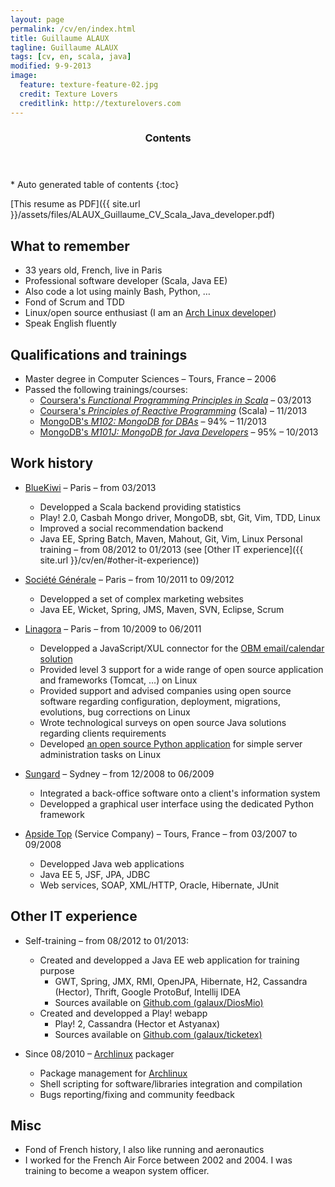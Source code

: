 ```yaml
---
layout: page
permalink: /cv/en/index.html
title: Guillaume ALAUX
tagline: Guillaume ALAUX
tags: [cv, en, scala, java]
modified: 9-9-2013
image:
  feature: texture-feature-02.jpg
  credit: Texture Lovers
  creditlink: http://texturelovers.com
---
```


<section id="table-of-contents" class="toc">
  <header>
    <h3 >Contents</h3>
  </header>
<div id="drawer" markdown="1">
*  Auto generated table of contents
{:toc}
</div>
</section><!-- /#table-of-contents -->

[This resume as PDF]({{ site.url }}/assets/files/ALAUX_Guillaume_CV_Scala_Java_developer.pdf)

## What to remember
- 33 years old, French, live in Paris
- Professional software developer (Scala, Java EE)
- Also code a lot using mainly Bash, Python, …
- Fond of Scrum and TDD
- Linux/open source enthusiast (I am an [Arch Linux developer](https://www.archlinux.org/developers/#guillaume))
- Speak English fluently

## Qualifications and trainings
- Master degree in Computer Sciences – Tours, France – 2006
- Passed the following trainings/courses:
  - [Coursera's *Functional Programming Principles in Scala*](https://www.coursera.org/course/progfun) – 03/2013
  - [Coursera's *Principles of Reactive Programming*](https://www.coursera.org/course/reactive) (Scala) – 11/2013
  - [MongoDB's *M102: MongoDB for DBAs*](https://education.mongodb.com/courses/10gen/M102/2014_February/about) – 94% – 11/2013
  - [MongoDB's *M101J: MongoDB for Java Developers*](https://education.mongodb.com/courses/10gen/M101J/2014_January/about) – 95% – 10/2013

## Work history

- [BlueKiwi](http://www.bluekiwi-software.com/fr/) – Paris – from 03/2013
  - Developped a Scala backend providing statistics
  - Play! 2.0, Casbah Mongo driver, MongoDB, sbt, Git, Vim, TDD, Linux
  - Improved a social recommendation backend
  - Java EE, Spring Batch, Maven, Mahout, Git, Vim, Linux
Personal training – from 08/2012 to 01/2013 (see [Other IT experience]({{ site.url }}/cv/en/#other-it-experience))

- [Société Générale](http://societegenerale.fr/) – Paris – from 10/2011 to 09/2012
  - Developped a set of complex marketing websites
  - Java EE, Wicket, Spring, JMS, Maven, SVN, Eclipse, Scrum

- [Linagora](http://www.linagora.com/) – Paris – from 10/2009 to 06/2011
  - Developped a JavaScript/XUL connector for the [OBM email/calendar solution](http://www.obm.org/)
  - Provided level 3 support for a wide range of open source application and frameworks (Tomcat, …) on Linux
  - Provided support and advised companies using open source software regarding configuration, deployment, migrations, evolutions, bug corrections on Linux
  - Wrote technological surveys on open source Java solutions regarding clients requirements
  - Developed [an open source Python application](https://github.com/bdonnette/PACHA) for simple server administration tasks on Linux

- [Sungard](http://www.sungard.com/) – Sydney – from 12/2008 to 06/2009
  - Integrated a back-office software onto a client's information system
  - Developped a graphical user interface using the dedicated Python framework

- [Apside Top](http://www.apside.fr) (Service Company) – Tours, France – from 03/2007 to 09/2008
  - Developped Java web applications
  - Java EE 5, JSF, JPA, JDBC
  - Web services, SOAP, XML/HTTP, Oracle, Hibernate, JUnit

## Other IT experience
- Self-training – from 08/2012 to 01/2013:
  - Created and developped a Java EE web application for training purpose
    - GWT, Spring, JMX, RMI, OpenJPA, Hibernate, H2, Cassandra (Hector), Thrift, Google ProtoBuf, Intellij IDEA
    - Sources available on [Github.com (galaux/DiosMio)](https://github.com/galaux/diosmio)
  - Created and developped a Play! webapp
    - Play! 2, Cassandra (Hector et Astyanax)
    - Sources available on [Github.com (galaux/ticketex)](https://github.com/galaux/ticketex)

- Since 08/2010 – [Archlinux](http://www.archlinux.org/) packager
  - Package management for [Archlinux](http://www.archlinux.org/)
  - Shell scripting for software/libraries integration and compilation
  - Bugs reporting/fixing and community feedback

## Misc
- Fond of French history, I also like running and aeronautics
- I worked for the French Air Force between 2002 and 2004. I was training to become a weapon system officer.
